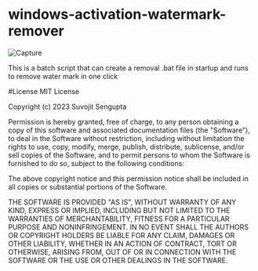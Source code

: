# windows-activation-watermark-remover
![Capture](https://github.com/kingSSG/windows_activation_watermark_remover/assets/66203670/2a73eb26-3f28-418e-95c6-3844e3c0946d)


This is a batch script that can create a removal .bat file in startup and runs to remove water mark in one click   


#License 
MIT License

Copyright (c) 2023 Suvojit Sengupta

Permission is hereby granted, free of charge, to any person obtaining a copy
of this software and associated documentation files (the "Software"), to deal
in the Software without restriction, including without limitation the rights
to use, copy, modify, merge, publish, distribute, sublicense, and/or sell
copies of the Software, and to permit persons to whom the Software is
furnished to do so, subject to the following conditions:

The above copyright notice and this permission notice shall be included in all
copies or substantial portions of the Software.

THE SOFTWARE IS PROVIDED "AS IS", WITHOUT WARRANTY OF ANY KIND, EXPRESS OR
IMPLIED, INCLUDING BUT NOT LIMITED TO THE WARRANTIES OF MERCHANTABILITY,
FITNESS FOR A PARTICULAR PURPOSE AND NONINFRINGEMENT. IN NO EVENT SHALL THE
AUTHORS OR COPYRIGHT HOLDERS BE LIABLE FOR ANY CLAIM, DAMAGES OR OTHER
LIABILITY, WHETHER IN AN ACTION OF CONTRACT, TORT OR OTHERWISE, ARISING FROM,
OUT OF OR IN CONNECTION WITH THE SOFTWARE OR THE USE OR OTHER DEALINGS IN THE
SOFTWARE.
